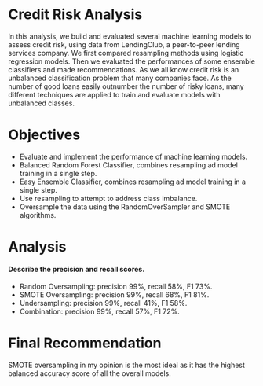 # Credit Risk Analysis
In this analysis, we build and evaluated several machine learning models to assess credit risk, using data from LendingClub, a peer-to-peer lending services company.  We first compared resampling methods using logistic regression models. Then we evaluated the performances of some ensemble classifiers and made recommendations.  As we all know credit risk is an unbalanced classification problem that many companies face.  As the number of good loans easily outnumber the number of risky loans, many different techniques are applied to train and evaluate models with unbalanced classes.  

# Objectives

- Evaluate and implement the performance of machine learning models.
- Balanced Random Forest Classifier, combines resampling ad model training in a single step.
- Easy Ensemble Classifier, combines resampling ad model training in a single step.
- Use resampling to attempt to address class imbalance. 
- Oversample the data using the RandomOverSampler and SMOTE algorithms.  
  
# Analysis 

#### Describe the precision and recall scores.

- Random Oversampling: precision 99%, recall 58%, F1 73%.
- SMOTE Oversampling: precision 99%, recall 68%, F1 81%.
- Undersampling: precision 99%, recall 41%, F1 58%.
- Combination: precision 99%, recall 57%, F1 72%.
  
# Final Recommendation

SMOTE oversampling in my opinion is the most ideal as it has the highest balanced accuracy score of all the overall models.  